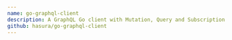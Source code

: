 ```yaml
---
name: go-graphql-client
description: A GraphQL Go client with Mutation, Query and Subscription support.
github: hasura/go-graphql-client
---
```

